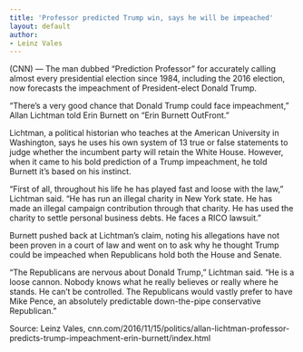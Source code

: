 ```yaml
---
title: 'Professor predicted Trump win, says he will be impeached'
layout: default
author:
- Leinz Vales
---
```


(CNN) — The man dubbed “Prediction Professor” for accurately calling almost every presidential election since 1984, including the 2016 election, now forecasts the impeachment of President-elect Donald Trump.

“There’s a very good chance that Donald Trump could face impeachment,” Allan Lichtman told Erin Burnett on “Erin Burnett OutFront.”

Lichtman, a political historian who teaches at the American University in Washington, says he uses his own system of 13 true or false statements to judge whether the incumbent party will retain the White House. However, when it came to his bold prediction of a Trump impeachment, he told Burnett it’s based on his instinct.

“First of all, throughout his life he has played fast and loose with the law,” Lichtman said. “He has run an illegal charity in New York state. He has made an illegal campaign contribution through that charity. He has used the charity to settle personal business debts. He faces a RICO lawsuit.”

Burnett pushed back at Lichtman’s claim, noting his allegations have not been proven in a court of law and went on to ask why he thought Trump could be impeached when Republicans hold both the House and Senate.

“The Republicans are nervous about Donald Trump,” Lichtman said. “He is a loose cannon. Nobody knows what he really believes or really where he stands. He can’t be controlled. The Republicans would vastly prefer to have Mike Pence, an absolutely predictable down-the-pipe conservative Republican.”

Source: Leinz Vales, cnn.com/2016/11/15/politics/allan-lichtman-professor-predicts-trump-impeachment-erin-burnett/index.html
